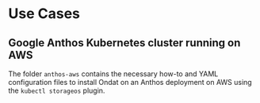 # Use Cases

## Google Anthos Kubernetes cluster running on AWS
The folder ```anthos-aws``` contains the necessary how-to and YAML configuration files to install Ondat on an Anthos deployment on AWS using the ```kubectl storageos``` plugin. 

